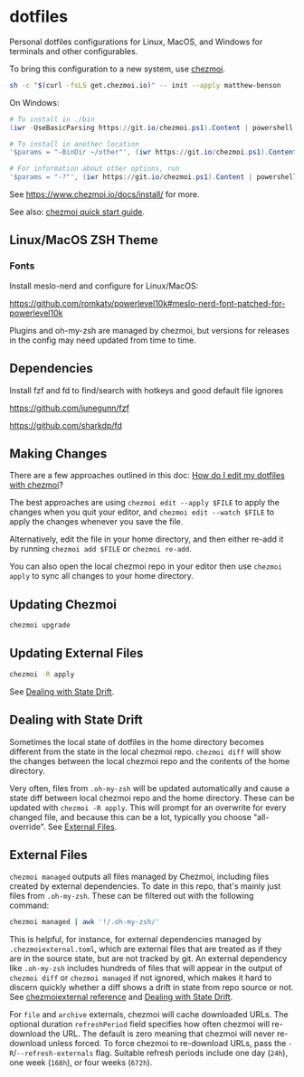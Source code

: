 # dotfiles

<!-- TODO: change macos specific config to use chezmoi templates https://www.chezmoi.io/user-guide/templating and doc this -->
<!-- TODO: add SSH keys, etc. from 1Password -->
<!-- TODO: set default login shell? Link to a doc? -->
<!-- TODO: tmux config? Can we set a better moderning scrolling option? -->
<!-- TODO: fzf/fd integration with fish -->

Personal dotfiles configurations for Linux, MacOS, and Windows for terminals and other configurables.

To bring this configuration to a new system, use [chezmoi](https://www.chezmoi.io/).

```sh
sh -c "$(curl -fsLS get.chezmoi.io)" -- init --apply matthew-benson
```

On Windows:

```powershell
# To install in ./bin
(iwr -UseBasicParsing https://git.io/chezmoi.ps1).Content | powershell -c -

# To install in another location
'$params = "-BinDir ~/other"', (iwr https://git.io/chezmoi.ps1).Content | powershell -c -

# For information about other options, run
'$params = "-?"', (iwr https://git.io/chezmoi.ps1).Content | powershell -c -
```

See https://www.chezmoi.io/docs/install/ for more.

See also: [chezmoi quick start guide](https://www.chezmoi.io/quick-start/).

## Linux/MacOS ZSH Theme

### Fonts

Install meslo-nerd and configure for Linux/MacOS:

https://github.com/romkatv/powerlevel10k#meslo-nerd-font-patched-for-powerlevel10k

Plugins and oh-my-zsh are managed by chezmoi, but versions for releases in the config may need updated from time to time.

## Dependencies

<!-- TODO: scrap toolbox/install tooling, write playbooks. Tool infrequent to automate and keep working. No tests, etc. -->
<!-- there's also a chance we use templates and some other chezmoi features? -->

Install fzf and fd to find/search with hotkeys and good default file ignores

https://github.com/junegunn/fzf

https://github.com/sharkdp/fd


## Making Changes

There are a few approaches outlined in this doc:
[How do I edit my dotfiles with chezmoi](https://www.chezmoi.io/user-guide/frequently-asked-questions/usage/#how-do-i-edit-my-dotfiles-with-chezmoi)?

The best approaches are using `chezmoi edit --apply $FILE` to apply the changes when you quit your editor, and
`chezmoi edit --watch $FILE` to apply the changes whenever you save the file.

Alternatively, edit the file in your home directory, and then either re-add it by running `chezmoi add $FILE` or
`chezmoi re-add`.

You can also open the local chezmoi repo in your editor then use `chezmoi apply` to sync all changes to your
home directory.

## Updating Chezmoi

```sh
chezmoi upgrade
```

## Updating External Files

```sh
chezmoi -R apply
```

See [Dealing with State Drift](#dealing-with-state-drift).

## Dealing with State Drift

Sometimes the local state of dotfiles in the home directory becomes different from the state in the local chezmoi
repo. `chezmoi diff` will show the changes between the local chezmoi repo and the contents of the home directory.

Very often, files from `.oh-my-zsh` will be updated automatically and cause a state diff between local chezmoi repo and
the home directory. These can be updated with `chezmoi -R apply`. This will prompt for an overwrite for every changed
file, and because this can be a lot, typically you choose "all-override". See [External Files](#external-files).

## External Files

`chezmoi managed` outputs all files managed by Chezmoi, including files created by external dependencies. To date in
this repo, that's mainly just files from `.oh-my-zsh`. These can be filtered out with the following command:

```sh
chezmoi managed | awk '!/.oh-my-zsh/'
```

This is helpful, for instance, for external dependencies managed by `.chezmoiexternal.toml`, which are external
files that are treated as if they are in the source state, but are not tracked by git. An external dependency like
`.oh-my-zsh` includes hundreds of files that will appear in the output of `chezmoi diff` or `chezmoi managed` if not
ignored, which makes it hard to discern quickly whether a diff shows a drift in state from repo source or not. See
[chezmoiexternal reference](https://www.chezmoi.io/reference/special-files-and-directories/chezmoiexternal-format/)
and [Dealing with State Drift](#dealing-with-state-drift).

For `file` and `archive` externals, chezmoi will cache downloaded URLs. The optional duration `refreshPeriod` field
specifies how often chezmoi will re-download the URL. The default is zero meaning that chezmoi will never re-download
unless forced. To force chezmoi to re-download URLs, pass the `-R`/`--refresh-externals` flag. Suitable refresh periods
include one day (`24h`), one week (`168h`), or four weeks (`672h`).

